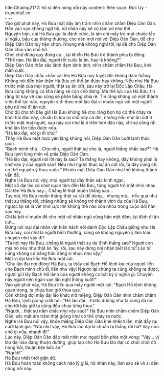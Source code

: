 title:Chương2172: Vô sỉ đến nông nỗi này
content:
Biên soạn: Đức Uy - truyenfull.vn<br>- --<br>Vào giờ phút này, Hà Bưu mặt đầy âm trầm nhìn chằm chằm Diệp Oản Oản. Hắn vạn vạn không ngờ tới, nữ nhân này sẽ có tâm cơ như thế.<br>Nguyên bản, cái Hà Bưu gọi là đánh cược, là ám chỉ mấy trò mạt chược lắc xí ngầu, bầu cua thông thường, cho nên mới nói với Diệp Oản Oản, để cho Diệp Oản Oản tùy tiện chọn. Nhưng mà không nghĩ tới, lại để cho Diệp Oản Oản chui vào chỗ hở.<br>Chơi chữ đúng quy đúng củ... lại khiến Hà Bưu trở thành phía bị động.<br>"Thế nào, Hà lão đại, ngươi rốt cuộc là ăn, hay là không?"<br>Diệp Oản Oản thần sắc lãnh đạm bình tĩnh, nhìn chằm chằm Hà Bưu, khẽ mỉm cười.<br>Diệp Oản Oản chắc chắn cái tên Hà Bưu này tuyệt đối không dám thắng.<br>Không nói đến bản thân Hà Bưu có thể ăn được hay không. Nếu như Hà Bưu trước mặt của mọi người, thật sự ăn cứt, sau này trở lại Độc Lập Châu, Hà Bưu cũng không có khả năng sẽ còn chỗ đứng. Mà thế lực của Hà Bưu, tin rằng từ nay về sau cũng sẽ phân băng chia rẽ. Tin rằng không có một thành viên thế lực nào, nguyện ý đi theo một lão đại vì muốn ngủ với một người phụ nữ mà đi ăn cứt.<br>Cho dù cho tới bây giờ Hà Bưu không hề cho rằng bọn họ có thể chạy ra khỏi hải đảo này, chuẩn bị lưu lại chỗ này cả đời, nhưng nếu như ăn cứt ở trước mặt mọi người, sau này coi như là ở trên hòn đảo này, chỉ sợ cũng rất khó lăn lộn tiếp được nữa.<br>"Hà lão đại, nói gì đi chứ!"<br>Thấy Hà Bưu một mực yên lặng không nói, Diệp Oản Oản cười lạnh thúc giục.<br>"Bạch minh chủ... Cho nên, ngươi thật sự cho là, ngươi thắng chắc sao?" Hà Bưu lạnh lùng nhìn về phía Diệp Oản Oản.<br>"Hà lão đại, ngươi nói lời này là sao? Ta thắng hay không, đây không phải là chờ vào ý của ngươi sao? Nếu như ngươi thực sự ăn cứt rồi, ta đây cũng chỉ có thể nguyện ý thua cuộc." Khuôn mặt Diệp Oản Oản như thể không thành vấn đề.<br>Nghe Hà Bưu nói vậy, mọi người tại đây thần sắc kinh ngạc.<br>Một số đại lão có chút quan tâm đến Hà Bưu, từng người trố mắt nhìn nhau. Cái tên Hà Bưu này... Chẳng lẽ thật muốn thắng sao...<br>Tuy nói, Hà Bưu muốn thắng thật sự rất dễ dàng... nhưng mà... nếu quả như thật sự thắng rồi, chẳng những sẽ không trở thành vinh dự của Hà Bưu, ngược lại sẽ là vết nhơ cực lớn không thể nào xóa nhòa trong cuộc đời hắn sau này.<br>Chỉ là bởi vì muốn để cho một nữ nhân ngủ cùng hắn một đêm, lại định đi ăn cứt...<br>Đừng nói loại đại nhân vật hiển hách nổi danh Độc Lập Châu giống như Hà Bưu này, coi như là người bình thường, cũng sẽ không nguyện ý làm loại chuyện như vậy đi?<br>"Ta nói này Hà Bưu, chẳng lẽ ngươi thật sự dự định thắng sao? Ngươi con mịa nó nếu như thật ăn ‘ấy’ rồi, sau này đừng nói nhận biết lão tử! Lão tử cũng không có bằng hữu đáng sỉ nhục như vậy."<br>Một vị đại lão liếc Hà Bưu một cái.<br>"Chu lão đại nói đúng! Hà Bưu, ta thấy cái Bạch Hổ lệnh kia của ngươi liền cho Bạch minh chủ đi, liền như vậy! Ngược lại chúng ta cũng không ra được, ngươi giữ lấy Bạch Hổ lệnh của ngươi không có bất kỳ ý nghĩa gì. Chuyện này ngươi nên ngàn vạn lần nghĩ thông suốt!"<br>Vào giờ phút này, Hà Bưu liếc qua mấy người một cái: "Bạch Hổ lệnh không quan trọng, ta chưa bao giờ thua qua."<br>Còn không đợi mấy đại lão khác mở miệng, Diệp Oản Oản nhìn chằm chằm Hà Bưu, lạnh giọng cười nói: "Hà lão đại... trước dường như ta cũng đã nói, cho tới bây giờ ta cũng đều chưa từng thua."<br>"Ngươi... thật sự nắm chắc như vậy sao?" Hà Bưu nhìn chằm chằm Diệp Oản Oản, sắc mặt âm trầm thật giống như có thể chảy ra nước.<br>Nghe Hà Bưu nói vậy, khóe miệng Diệp Oản Oản khẽ nhếch lên, mặt đầy nụ cười lạnh giá: "Nói như vậy, Hà Bưu lão đại là chuẩn bị thắng rồi hả? Vậy còn chờ gì nữa, nhanh đi!"<br>Lúc này, Diệp Oản Oản đảo mắt nhìn mọi người bốn phía một vòng: "Vậy... vị lão đại nào đang thuận đường, giúp tạo cho Hà Bưu lão đại có chút chút đồ nóng hổi, thuận tiện bốc ăn."<br>"Ngươi!"<br>Hà Bưu nhất thời giận dữ.<br>Hà Bưu hoàn toàn không cách nào lý giải, nữ nhân này, làm sao sẽ vô sỉ đến nông nỗi này.